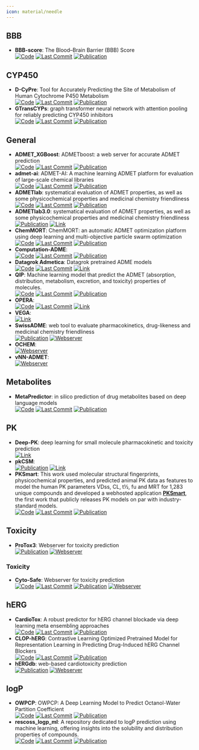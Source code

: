 ```yaml
---
icon: material/needle
---
```



## **BBB**
- **BBB-score**: The Blood–Brain Barrier (BBB) Score  
		[![Code](https://img.shields.io/github/stars/gkxiao/BBB-score?style=for-the-badge&logo=github)](https://github.com/gkxiao/BBB-score) [![Last Commit](https://img.shields.io/github/last-commit/gkxiao/BBB-score?style=for-the-badge&logo=github)](https://github.com/gkxiao/BBB-score) [![Publication](https://img.shields.io/badge/Publication-Citations:204-blue?style=for-the-badge&logo=bookstack)](https://doi.org/10.1021/acs.jmedchem.9b01220) 

## **CYP450**
- **D-CyPre**: Tool for Accurately Predicting the Site of Metabolism of Human Cytochrome P450 Metabolism  
		[![Code](https://img.shields.io/github/stars/67520/D-CyPre?style=for-the-badge&logo=github)](https://github.com/67520/D-CyPre) [![Last Commit](https://img.shields.io/github/last-commit/67520/D-CyPre?style=for-the-badge&logo=github)](https://github.com/67520/D-CyPre) [![Publication](https://img.shields.io/badge/Publication-Citations:22-blue?style=for-the-badge&logo=bookstack)](https://doi.org/10.1021/acs.jcim.1c00144) 
- **GTransCYPs**: graph transformer neural network with attention pooling for reliably predicting CYP450 inhibitors  
		[![Code](https://img.shields.io/github/stars/zonwoo/GTransCYPs?style=for-the-badge&logo=github)](https://github.com/zonwoo/GTransCYPs) [![Last Commit](https://img.shields.io/github/last-commit/zonwoo/GTransCYPs?style=for-the-badge&logo=github)](https://github.com/zonwoo/GTransCYPs) [![Publication](https://img.shields.io/badge/Publication-Citations:0-blue?style=for-the-badge&logo=bookstack)](https://doi.org/10.1186/s13321-024-00915-z) 

## **General**
- **ADMET_XGBoost**: ADMETboost: a web server for accurate ADMET prediction  
		[![Code](https://img.shields.io/github/stars/smu-tao-group/ADMET_XGBoost?style=for-the-badge&logo=github)](https://github.com/smu-tao-group/ADMET_XGBoost) [![Last Commit](https://img.shields.io/github/last-commit/smu-tao-group/ADMET_XGBoost?style=for-the-badge&logo=github)](https://github.com/smu-tao-group/ADMET_XGBoost) [![Publication](https://img.shields.io/badge/Publication-Citations:38-blue?style=for-the-badge&logo=bookstack)](https://doi.org/10.1007/s00894-022-05373-8) 
- **admet-ai**: ADMET-AI: A machine learning ADMET platform for evaluation of large-scale chemical libraries  
		[![Code](https://img.shields.io/github/stars/swansonk14/admet_ai?style=for-the-badge&logo=github)](https://github.com/swansonk14/admet_ai) [![Last Commit](https://img.shields.io/github/last-commit/swansonk14/admet_ai?style=for-the-badge&logo=github)](https://github.com/swansonk14/admet_ai) [![Publication](https://img.shields.io/badge/Publication-Citations:16-blue?style=for-the-badge&logo=bookstack)](https://doi.org/10.1093/bioinformatics/btae416) 
- **ADMETlab**: systematical evaluation of ADMET properties, as well as some physicochemical properties and medicinal chemistry friendliness  
		[![Code](https://img.shields.io/github/stars/ifyoungnet/ADMETlab?style=for-the-badge&logo=github)](https://github.com/ifyoungnet/ADMETlab) [![Last Commit](https://img.shields.io/github/last-commit/ifyoungnet/ADMETlab?style=for-the-badge&logo=github)](https://github.com/ifyoungnet/ADMETlab) [![Publication](https://img.shields.io/badge/Publication-Citations:75-blue?style=for-the-badge&logo=bookstack)](https://doi.org/10.1093/nar/gkae236) 
- **ADMETlab3.0**: systematical evaluation of ADMET properties, as well as some physicochemical properties and medicinal chemistry friendliness  
	[![Publication](https://img.shields.io/badge/Publication-Citations:75-blue?style=for-the-badge&logo=bookstack)](https://doi.org/10.1093/nar/gkae236) [![Link](https://img.shields.io/badge/Link-offline-red?style=for-the-badge&logo=xamarin&logoColor=red)](https://admetlab3.scbdd.com) 
- **ChemMORT**: ChemMORT: an automatic ADMET optimization platform using deep learning and multi-objective particle swarm optimization  
		[![Code](https://img.shields.io/github/stars/leelasd/ChemMORT?style=for-the-badge&logo=github)](https://github.com/leelasd/ChemMORT) [![Last Commit](https://img.shields.io/github/last-commit/leelasd/ChemMORT?style=for-the-badge&logo=github)](https://github.com/leelasd/ChemMORT) [![Publication](https://img.shields.io/badge/Publication-Citations:3-blue?style=for-the-badge&logo=bookstack)](https://doi.org/10.1093/bib/bbae008) 
- **Computation-ADME**:   
		[![Code](https://img.shields.io/github/stars/molecularinformatics/Computational-ADME?style=for-the-badge&logo=github)](https://github.com/molecularinformatics/Computational-ADME) [![Last Commit](https://img.shields.io/github/last-commit/molecularinformatics/Computational-ADME?style=for-the-badge&logo=github)](https://github.com/molecularinformatics/Computational-ADME) [![Publication](https://img.shields.io/badge/Publication-Citations:21-blue?style=for-the-badge&logo=bookstack)](https://doi.org/10.1021/acs.jcim.3c00160) 
- **Datagrok Admetica**: Datagrok pretrained ADME models  
		[![Code](https://img.shields.io/github/stars/datagrok-ai/admetica?style=for-the-badge&logo=github)](https://github.com/datagrok-ai/admetica) [![Last Commit](https://img.shields.io/github/last-commit/datagrok-ai/admetica?style=for-the-badge&logo=github)](https://github.com/datagrok-ai/admetica) [![Link](https://img.shields.io/badge/Link-offline-red?style=for-the-badge&logo=xamarin&logoColor=red)](https://public.datagrok.ai/browse/admetica.admeticaapp) 
- **QIP**: Machine learning model that predict the ADMET (absorption, distribution, metabolism, excretion, and toxicity) properties of molecules.  
		[![Code](https://img.shields.io/github/stars/standigm/qip?style=for-the-badge&logo=github)](https://github.com/standigm/qip) [![Last Commit](https://img.shields.io/github/last-commit/standigm/qip?style=for-the-badge&logo=github)](https://github.com/standigm/qip) [![Publication](https://img.shields.io/badge/Publication-Citations:0-blue?style=for-the-badge&logo=bookstack)](https://doi.org/10.1021/acs.jcim.4c00772) 
- **OPERA**:   
		[![Code](https://img.shields.io/github/stars/NIEHS/OPERA?style=for-the-badge&logo=github)](https://github.com/NIEHS/OPERA) [![Last Commit](https://img.shields.io/github/last-commit/NIEHS/OPERA?style=for-the-badge&logo=github)](https://github.com/NIEHS/OPERA) [![Link](https://img.shields.io/badge/Link-offline-red?style=for-the-badge&logo=xamarin&logoColor=red)](https://ntp.niehs.nih.gov/whatwestudy/niceatm/comptox/ct-opera/opera.html) 
- **VEGA**:   
	[![Link](https://img.shields.io/badge/Link-offline-red?style=for-the-badge&logo=xamarin&logoColor=red)](https://www.vegahub.eu/portfolio-item/vega-qsar/) 
- **SwissADME**: web tool to evaluate pharmacokinetics, drug-likeness and medicinal chemistry friendliness  
	[![Publication](https://img.shields.io/badge/Publication-Citations:N/A-blue?style=for-the-badge&logo=bookstack)](https://doi.org/10.1038/srep42717) [![Webserver](https://img.shields.io/badge/Webserver-offline-red?style=for-the-badge&logo=xamarin&logoColor=red)](http://www.swissadme.ch/) 
- **OCHEM**:   
	[![Webserver](https://img.shields.io/badge/Webserver-offline-red?style=for-the-badge&logo=xamarin&logoColor=red)](https://ochem.eu/home/show.do) 
- **vNN-ADMET**:   
	[![Webserver](https://img.shields.io/badge/Webserver-offline-red?style=for-the-badge&logo=xamarin&logoColor=red)](https://vnnadmet.bhsai.org/vnnadmet/login.xhtml) 

## **Metabolites**
- **MetaPredictor**: in silico prediction of drug metabolites based on deep language models  
		[![Code](https://img.shields.io/github/stars/zhukeyun/Meta-Predictor?style=for-the-badge&logo=github)](https://github.com/zhukeyun/Meta-Predictor) [![Last Commit](https://img.shields.io/github/last-commit/zhukeyun/Meta-Predictor?style=for-the-badge&logo=github)](https://github.com/zhukeyun/Meta-Predictor) [![Publication](https://img.shields.io/badge/Publication-Citations:0-blue?style=for-the-badge&logo=bookstack)](https://doi.org/10.1093/bib/bbae374) 

## **PK**
- **Deep-PK**: deep learning for small molecule pharmacokinetic and toxicity prediction  
	[![Link](https://img.shields.io/badge/Link-offline-red?style=for-the-badge&logo=xamarin&logoColor=red)](https://biosig.lab.uq.edu.au/deeppk/) 
- **pkCSM**:   
	[![Publication](https://img.shields.io/badge/Publication-Citations:N/A-blue?style=for-the-badge&logo=bookstack)](https://doi.org/10.1021/acs.jmedchem.5b00104) [![Link](https://img.shields.io/badge/Link-online-brightgreen?style=for-the-badge&logo=cachet&logoColor=65FF8F)](https://biosig.lab.uq.edu.au/pkcsm/) 
- **PKSmart**: This work used molecular structural fingerprints, physicochemical properties, and predicted animal PK data as features to model the human PK parameters VDss, CL, t½, fu and MRT for 1,283 unique compounds and developed a webhosted application **[PKSmart](https://pk-predictor.serve.scilifelab.se/)**, the first work that publicly releases PK models on par with industry-standard models.  
		[![Code](https://img.shields.io/github/stars/srijitseal/PKSmart?style=for-the-badge&logo=github)](https://github.com/srijitseal/PKSmart) [![Last Commit](https://img.shields.io/github/last-commit/srijitseal/PKSmart?style=for-the-badge&logo=github)](https://github.com/srijitseal/PKSmart) [![Publication](https://img.shields.io/badge/Publication-Citations:7-blue?style=for-the-badge&logo=bookstack)](https://doi.org/10.1101/2024.02.02.578658) 

## **Toxicity**
- **ProTox3**: Webserver for toxicity prediction  
	[![Publication](https://img.shields.io/badge/Publication-Citations:106-blue?style=for-the-badge&logo=bookstack)](https://doi.org/10.1093/nar/gkae303) [![Webserver](https://img.shields.io/badge/Webserver-offline-red?style=for-the-badge&logo=xamarin&logoColor=red)](https://tox.charite.de/protox3/) 
### **Toxicity**
- **Cyto-Safe**: Webserver for toxicity prediction  
		[![Code](https://img.shields.io/github/stars/LabMolUFG/cytosafe?style=for-the-badge&logo=github)](https://github.com/LabMolUFG/cytosafe) [![Last Commit](https://img.shields.io/github/last-commit/LabMolUFG/cytosafe?style=for-the-badge&logo=github)](https://github.com/LabMolUFG/cytosafe) [![Publication](https://img.shields.io/badge/Publication-Citations:0-blue?style=for-the-badge&logo=bookstack)](https://doi.org/10.1021/acs.jcim.4c01811) [![Webserver](https://img.shields.io/badge/Webserver-offline-red?style=for-the-badge&logo=xamarin&logoColor=red)](http://insightai.labmol.com.br/) 

## **hERG**
- **CardioTox**: A robust predictor for hERG channel blockade via deep learning meta ensembling approaches  
		[![Code](https://img.shields.io/github/stars/Abdulk084/CardioTox?style=for-the-badge&logo=github)](https://github.com/Abdulk084/CardioTox) [![Last Commit](https://img.shields.io/github/last-commit/Abdulk084/CardioTox?style=for-the-badge&logo=github)](https://github.com/Abdulk084/CardioTox) [![Publication](https://img.shields.io/badge/Publication-Citations:30-blue?style=for-the-badge&logo=bookstack)](https://doi.org/10.1186/s13321-021-00541-z) 
- **CLOP-hERG**: Contrastive Learning Optimized Pretrained Model for Representation Learning in Predicting Drug-Induced hERG Channel Blockers  
		[![Code](https://img.shields.io/github/stars/heshida01/CLOP-hERG?style=for-the-badge&logo=github)](https://github.com/heshida01/CLOP-hERG/blob/main/README.md) [![Last Commit](https://img.shields.io/github/last-commit/heshida01/CLOP-hERG?style=for-the-badge&logo=github)](https://github.com/heshida01/CLOP-hERG/blob/main/README.md) [![Publication](https://img.shields.io/badge/Publication-Citations:0-blue?style=for-the-badge&logo=bookstack)](https://doi.org/10.47852/bonviewMEDIN42022049) 
- **hERGdb**: web-based cardiotoxicity prediction  
	[![Publication](https://img.shields.io/badge/Publication-Citations:46-blue?style=for-the-badge&logo=bookstack)](https://doi.org/10.1371/journal.pone.0199348) [![Webserver](https://img.shields.io/badge/Webserver-offline-red?style=for-the-badge&logo=xamarin&logoColor=red)](https://drugdesign.riken.jp/hERGdb/) 

## **logP**
- **OWPCP**: OWPCP: A Deep Learning Model to Predict Octanol-Water Partition Coefficient  
		[![Code](https://img.shields.io/github/stars/jmohammadmaleki/OWPCP?style=for-the-badge&logo=github)](https://github.com/jmohammadmaleki/OWPCP.git) [![Last Commit](https://img.shields.io/github/last-commit/jmohammadmaleki/OWPCP?style=for-the-badge&logo=github)](https://github.com/jmohammadmaleki/OWPCP.git) [![Publication](https://img.shields.io/badge/Publication-Citations:0-blue?style=for-the-badge&logo=bookstack)](https://doi.org/10.48550/arXiv.2410.18118) 
- **rescoss_logp_ml**: A repository dedicated to logP prediction using machine learning, offering insights into the solubility and distribution properties of compounds.  
		[![Code](https://img.shields.io/github/stars/cisert/rescoss_logp_ml?style=for-the-badge&logo=github)](https://github.com/cisert/rescoss_logp_ml) [![Last Commit](https://img.shields.io/github/last-commit/cisert/rescoss_logp_ml?style=for-the-badge&logo=github)](https://github.com/cisert/rescoss_logp_ml) [![Publication](https://img.shields.io/badge/Publication-Citations:26-blue?style=for-the-badge&logo=bookstack)](https://doi.org/10.1021/acsomega.2c05607) 
